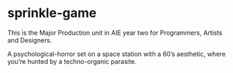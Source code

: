 # sprinkle-game

This is the Major Production unit in AIE year two for Programmers, Artists and Designers.

A psychological-horror set on a space station with a 60’s aesthetic, where you’re hunted by a techno-organic parasite.